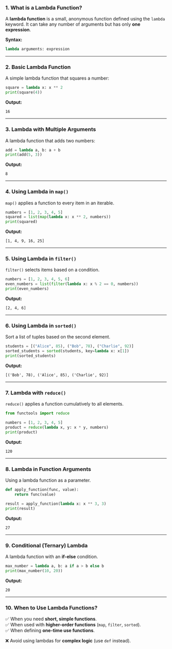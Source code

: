 ### 1. What is a Lambda Function?
A **lambda function** is a small, anonymous function defined using the `lambda` keyword. It can take any number of arguments but has only **one expression**.

**Syntax:**
```python
lambda arguments: expression
```

---

### 2. Basic Lambda Function
A simple lambda function that squares a number:

```python
square = lambda x: x ** 2
print(square(4))
```

**Output:**  
```
16
```

---

### 3. Lambda with Multiple Arguments
A lambda function that adds two numbers:

```python
add = lambda a, b: a + b
print(add(5, 3))
```

**Output:**  
```
8
```

---

### 4. Using Lambda in `map()`
`map()` applies a function to every item in an iterable.

```python
numbers = [1, 2, 3, 4, 5]
squared = list(map(lambda x: x ** 2, numbers))
print(squared)
```

**Output:**  
```
[1, 4, 9, 16, 25]
```

---

### 5. Using Lambda in `filter()`
`filter()` selects items based on a condition.

```python
numbers = [1, 2, 3, 4, 5, 6]
even_numbers = list(filter(lambda x: x % 2 == 0, numbers))
print(even_numbers)
```

**Output:**  
```
[2, 4, 6]
```

---

### 6. Using Lambda in `sorted()`
Sort a list of tuples based on the second element.

```python
students = [("Alice", 85), ("Bob", 78), ("Charlie", 92)]
sorted_students = sorted(students, key=lambda x: x[1])
print(sorted_students)
```

**Output:**  
```
[('Bob', 78), ('Alice', 85), ('Charlie', 92)]
```

---

### 7. Lambda with `reduce()`
`reduce()` applies a function cumulatively to all elements.

```python
from functools import reduce

numbers = [1, 2, 3, 4, 5]
product = reduce(lambda x, y: x * y, numbers)
print(product)
```

**Output:**  
```
120
```

---

### 8. Lambda in Function Arguments
Using a lambda function as a parameter.

```python
def apply_function(func, value):
    return func(value)

result = apply_function(lambda x: x ** 3, 3)
print(result)
```

**Output:**  
```
27
```

---

### 9. Conditional (Ternary) Lambda
A lambda function with an **if-else** condition.

```python
max_number = lambda a, b: a if a > b else b
print(max_number(10, 20))
```

**Output:**  
```
20
```

---

### 10. When to Use Lambda Functions?
✅ When you need **short, simple functions**.  
✅ When used with **higher-order functions** (`map`, `filter`, `sorted`).  
✅ When defining **one-time use functions**.  

❌ Avoid using lambdas for **complex logic** (use `def` instead).  
